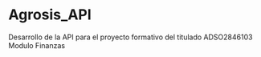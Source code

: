 # Agrosis_API
Desarrollo de la API para el proyecto formativo del titulado ADSO2846103 Modulo Finanzas
